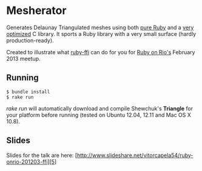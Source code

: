 # Mesherator

Generates Delaunay Triangulated meshes using both [pure Ruby][1] and a [very optimized][2] C library. It sports a Ruby library with a very small surface (hardly production-ready).

Created to illustrate what [ruby-ffi][3] can do for you for [Ruby on Rio's][4] February 2013 meetup.

## Running

    $ bundle install
    $ rake run

_rake run_ will automatically download and compile Shewchuk's **Triangle** for your platform before running (tested on Ubuntu 12.04, 12.11 and Mac OS X 10.8).

## Slides

Slides for the talk are here: [http://www.slideshare.net/vitorcapela54/ruby-onrio-201203-ffi][5]

[1]: https://github.com/ybits/ruby-delaunay-triangulation
[2]: http://www.cs.cmu.edu/~quake/triangle.html
[3]: https://github.com/ffi/ffi
[4]: https://github.com/rubyonrio
[5]: http://www.slideshare.net/vitorcapela54/ruby-onrio-201203-ffi
